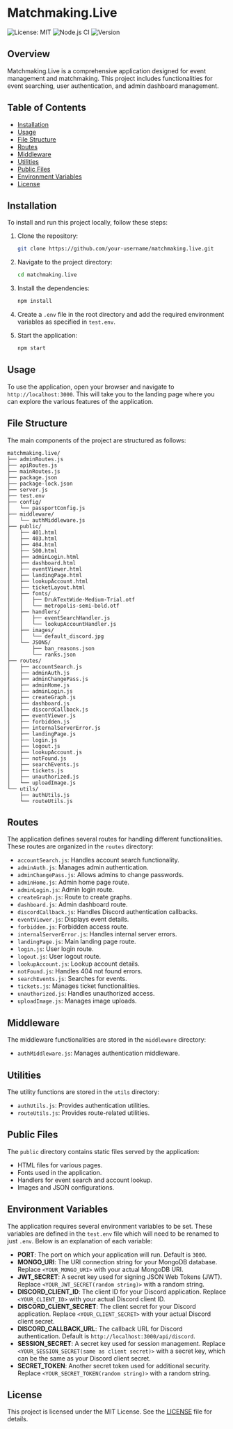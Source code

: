 # Matchmaking.Live

![License: MIT](https://img.shields.io/badge/License-MIT-yellow.svg)
![Node.js CI](https://github.com/ManagerBitten/matchmaking.live/workflows/Node.js%20CI/badge.svg)
![Version](https://img.shields.io/badge/version-1.0.0-blue.svg)

## Overview
Matchmaking.Live is a comprehensive application designed for event management and matchmaking. This project includes functionalities for event searching, user authentication, and admin dashboard management.

## Table of Contents
- [Installation](#installation)
- [Usage](#usage)
- [File Structure](#file-structure)
- [Routes](#routes)
- [Middleware](#middleware)
- [Utilities](#utilities)
- [Public Files](#public-files)
- [Environment Variables](#environment-variables)
- [License](#license)

## Installation
To install and run this project locally, follow these steps:

1. Clone the repository:
   ```bash
   git clone https://github.com/your-username/matchmaking.live.git
   ```

2. Navigate to the project directory:
   ```bash
   cd matchmaking.live
   ```

3. Install the dependencies:
   ```bash
   npm install
   ```

4. Create a `.env` file in the root directory and add the required environment variables as specified in `test.env`.

5. Start the application:
   ```bash
   npm start
   ```

## Usage
To use the application, open your browser and navigate to `http://localhost:3000`. This will take you to the landing page where you can explore the various features of the application.

## File Structure
The main components of the project are structured as follows:

```
matchmaking.live/
├── adminRoutes.js
├── apiRoutes.js
├── mainRoutes.js
├── package.json
├── package-lock.json
├── server.js
├── test.env
├── config/
│   └── passportConfig.js
├── middleware/
│   └── authMiddleware.js
├── public/
│   ├── 401.html
│   ├── 403.html
│   ├── 404.html
│   ├── 500.html
│   ├── adminLogin.html
│   ├── dashboard.html
│   ├── eventViewer.html
│   ├── landingPage.html
│   ├── lookupAccount.html
│   ├── ticketLayout.html
│   ├── fonts/
│   │   ├── DrukTextWide-Medium-Trial.otf
│   │   └── metropolis-semi-bold.otf
│   ├── handlers/
│   │   ├── eventSearchHandler.js
│   │   └── lookupAccountHandler.js
│   ├── images/
│   │   └── default_discord.jpg
│   └── JSONS/
│       ├── ban_reasons.json
│       └── ranks.json
├── routes/
│   ├── accountSearch.js
│   ├── adminAuth.js
│   ├── adminChangePass.js
│   ├── adminHome.js
│   ├── adminLogin.js
│   ├── createGraph.js
│   ├── dashboard.js
│   ├── discordCallback.js
│   ├── eventViewer.js
│   ├── forbidden.js
│   ├── internalServerError.js
│   ├── landingPage.js
│   ├── login.js
│   ├── logout.js
│   ├── lookupAccount.js
│   ├── notFound.js
│   ├── searchEvents.js
│   ├── tickets.js
│   ├── unauthorized.js
│   └── uploadImage.js
└── utils/
    ├── authUtils.js
    └── routeUtils.js
```

## Routes
The application defines several routes for handling different functionalities. These routes are organized in the `routes` directory:

- `accountSearch.js`: Handles account search functionality.
- `adminAuth.js`: Manages admin authentication.
- `adminChangePass.js`: Allows admins to change passwords.
- `adminHome.js`: Admin home page route.
- `adminLogin.js`: Admin login route.
- `createGraph.js`: Route to create graphs.
- `dashboard.js`: Admin dashboard route.
- `discordCallback.js`: Handles Discord authentication callbacks.
- `eventViewer.js`: Displays event details.
- `forbidden.js`: Forbidden access route.
- `internalServerError.js`: Handles internal server errors.
- `landingPage.js`: Main landing page route.
- `login.js`: User login route.
- `logout.js`: User logout route.
- `lookupAccount.js`: Lookup account details.
- `notFound.js`: Handles 404 not found errors.
- `searchEvents.js`: Searches for events.
- `tickets.js`: Manages ticket functionalities.
- `unauthorized.js`: Handles unauthorized access.
- `uploadImage.js`: Manages image uploads.

## Middleware
The middleware functionalities are stored in the `middleware` directory:

- `authMiddleware.js`: Manages authentication middleware.

## Utilities
The utility functions are stored in the `utils` directory:

- `authUtils.js`: Provides authentication utilities.
- `routeUtils.js`: Provides route-related utilities.

## Public Files
The `public` directory contains static files served by the application:

- HTML files for various pages.
- Fonts used in the application.
- Handlers for event search and account lookup.
- Images and JSON configurations.

## Environment Variables
The application requires several environment variables to be set. These variables are defined in the `test.env` file which will need to be renamed to just `.env`. Below is an explanation of each variable:

- **PORT**: The port on which your application will run. Default is `3000`.
- **MONGO_URI**: The URI connection string for your MongoDB database. Replace `<YOUR_MONGO_URI>` with your actual MongoDB URI.
- **JWT_SECRET**: A secret key used for signing JSON Web Tokens (JWT). Replace `<YOUR_JWT_SECRET(random string)>` with a random string.
- **DISCORD_CLIENT_ID**: The client ID for your Discord application. Replace `<YOUR_CLIENT_ID>` with your actual Discord client ID.
- **DISCORD_CLIENT_SECRET**: The client secret for your Discord application. Replace `<YOUR_CLIENT_SECRET>` with your actual Discord client secret.
- **DISCORD_CALLBACK_URL**: The callback URL for Discord authentication. Default is `http://localhost:3000/api/discord`.
- **SESSION_SECRET**: A secret key used for session management. Replace `<YOUR_SESSION_SECRET(same as client secret)>` with a secret key, which can be the same as your Discord client secret.
- **SECRET_TOKEN**: Another secret token used for additional security. Replace `<YOUR_SECRET_TOKEN(random string)>` with a random string.


## License
This project is licensed under the MIT License. See the [LICENSE](LICENSE) file for details.
